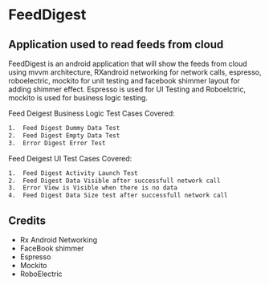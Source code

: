# FeedDigest
## Application used to read feeds from cloud

FeedDigest is an android application that will show the feeds from cloud using mvvm architecture, RXandroid networking for network calls, espresso, roboelectric, mockito for unit testing and facebook shimmer layout for adding shimmer effect.
Espresso is used for UI Testing and Roboelctric, mockito is used for business logic testing.

Feed Deigest Business Logic Test Cases Covered:

```sh
1.  Feed Digest Dummy Data Test
2.  Feed Digest Empty Data Test
3.  Error Digest Error Test
```

Feed Deigest UI Test Cases Covered:

```sh
1.  Feed Digest Activity Launch Test
2.  Feed Digest Data Visible after successfull network call
3.  Error View is Visible when there is no data
4.  Feed Digest Data Size test after successfull network call
```


## Credits

- Rx Android Networking
- FaceBook shimmer
- Espresso
- Mockito
- RoboElectric